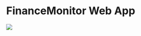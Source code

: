 FinanceMonitor Web App
===============================
<img src="https://raw.github.com/nicholasceliano/FinanceMonitor-WebApp/master/Images/FinanceMonitorWebApp.PNG" />
